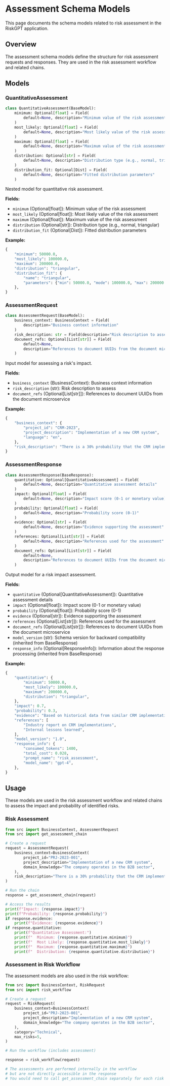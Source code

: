 # Assessment Schema Models

This page documents the schema models related to risk assessment in the RiskGPT application.

## Overview

The assessment schema models define the structure for risk assessment requests and responses. They are used in the risk assessment workflow and related chains.

## Models

### QuantitativeAssessment

```python
class QuantitativeAssessment(BaseModel):
    minimum: Optional[float] = Field(
        default=None, description="Minimum value of the risk assessment"
    )
    most_likely: Optional[float] = Field(
        default=None, description="Most likely value of the risk assessment"
    )
    maximum: Optional[float] = Field(
        default=None, description="Maximum value of the risk assessment"
    )
    distribution: Optional[str] = Field(
        default=None, description="Distribution type (e.g., normal, triangular)"
    )
    distribution_fit: Optional[Dist] = Field(
        default=None, description="Fitted distribution parameters"
    )
```

Nested model for quantitative risk assessment.

**Fields:**
- `minimum` (Optional[float]): Minimum value of the risk assessment
- `most_likely` (Optional[float]): Most likely value of the risk assessment
- `maximum` (Optional[float]): Maximum value of the risk assessment
- `distribution` (Optional[str]): Distribution type (e.g., normal, triangular)
- `distribution_fit` (Optional[Dist]): Fitted distribution parameters

**Example:**
```python
{
    "minimum": 50000.0,
    "most_likely": 100000.0,
    "maximum": 200000.0,
    "distribution": "triangular",
    "distribution_fit": {
        "name": "triangular",
        "parameters": {"min": 50000.0, "mode": 100000.0, "max": 200000.0},
    },
}
```

### AssessmentRequest

```python
class AssessmentRequest(BaseModel):
    business_context: BusinessContext = Field(
        description="Business context information"
    )
    risk_description: str = Field(description="Risk description to assess")
    document_refs: Optional[List[str]] = Field(
        default=None,
        description="References to document UUIDs from the document microservice",
    )
```

Input model for assessing a risk's impact.

**Fields:**
- `business_context` (BusinessContext): Business context information
- `risk_description` (str): Risk description to assess
- `document_refs` (Optional[List[str]]): References to document UUIDs from the document microservice

**Example:**
```python
{
    "business_context": {
        "project_id": "CRM-2023",
        "project_description": "Implementation of a new CRM system",
        "language": "en",
    },
    "risk_description": "There is a 30% probability that the CRM implementation will experience critical technical failures within the first 3 months of deployment.",
}
```

### AssessmentResponse

```python
class AssessmentResponse(BaseResponse):
    quantitative: Optional[QuantitativeAssessment] = Field(
        default=None, description="Quantitative assessment details"
    )
    impact: Optional[float] = Field(
        default=None, description="Impact score (0-1 or monetary value)"
    )
    probability: Optional[float] = Field(
        default=None, description="Probability score (0-1)"
    )
    evidence: Optional[str] = Field(
        default=None, description="Evidence supporting the assessment"
    )
    references: Optional[List[str]] = Field(
        default=None, description="References used for the assessment"
    )
    document_refs: Optional[List[str]] = Field(
        default=None,
        description="References to document UUIDs from the document microservice",
    )
```

Output model for a risk impact assessment.

**Fields:**
- `quantitative` (Optional[QuantitativeAssessment]): Quantitative assessment details
- `impact` (Optional[float]): Impact score (0-1 or monetary value)
- `probability` (Optional[float]): Probability score (0-1)
- `evidence` (Optional[str]): Evidence supporting the assessment
- `references` (Optional[List[str]]): References used for the assessment
- `document_refs` (Optional[List[str]]): References to document UUIDs from the document microservice
- `model_version` (str): Schema version for backward compatibility (inherited from BaseResponse)
- `response_info` (Optional[ResponseInfo]): Information about the response processing (inherited from BaseResponse)

**Example:**
```python
{
    "quantitative": {
        "minimum": 50000.0,
        "most_likely": 100000.0,
        "maximum": 200000.0,
        "distribution": "triangular",
    },
    "impact": 0.7,
    "probability": 0.3,
    "evidence": "Based on historical data from similar CRM implementations",
    "references": [
        "Industry report on CRM implementations",
        "Internal lessons learned",
    ],
    "model_version": "1.0",
    "response_info": {
        "consumed_tokens": 1400,
        "total_cost": 0.028,
        "prompt_name": "risk_assessment",
        "model_name": "gpt-4",
    },
}
```

## Usage

These models are used in the risk assessment workflow and related chains to assess the impact and probability of identified risks.

### Risk Assessment

```python
from src import BusinessContext, AssessmentRequest
from src import get_assessment_chain

# Create a request
request = AssessmentRequest(
    business_context=BusinessContext(
        project_id="PRJ-2023-001",
        project_description="Implementation of a new CRM system",
        domain_knowledge="The company operates in the B2B sector",
    ),
    risk_description="There is a 30% probability that the CRM implementation will experience critical technical failures within the first 3 months of deployment.",
)

# Run the chain
response = get_assessment_chain(request)

# Access the results
print(f"Impact: {response.impact}")
print(f"Probability: {response.probability}")
if response.evidence:
    print(f"Evidence: {response.evidence}")
if response.quantitative:
    print(f"Quantitative Assessment:")
    print(f"  Minimum: {response.quantitative.minimum}")
    print(f"  Most Likely: {response.quantitative.most_likely}")
    print(f"  Maximum: {response.quantitative.maximum}")
    print(f"  Distribution: {response.quantitative.distribution}")
```

### Assessment in Risk Workflow

The assessment models are also used in the risk workflow:

```python
from src import BusinessContext, RiskRequest
from src import risk_workflow

# Create a request
request = RiskRequest(
    business_context=BusinessContext(
        project_id="PRJ-2023-001",
        project_description="Implementation of a new CRM system",
        domain_knowledge="The company operates in the B2B sector",
    ),
    category="Technical",
    max_risks=5,
)

# Run the workflow (includes assessment)

response = risk_workflow(request)

# The assessments are performed internally in the workflow
# but are not directly accessible in the response
# You would need to call get_assessment_chain separately for each risk
```